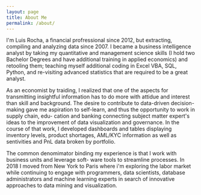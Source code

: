 ```yaml
---
layout: page
title: About Me
permalink: /about/
---
```


I'm Luis Rocha, a financial profressional since 2012, but extracting, compiling and analyzing data since 2007.
I became a business intelligence analyst by taking my quantitative and management science skills (I hold two
Bachelor Degrees and have additional training in applied economics) and retooling them; teaching myself additional
coding in Excel VBA, SQL, Python, and re-visiting advanced statistics that are required to be a great analyst.

As an economist by traiding, I realized that one of the aspects for transmitting insightful information has to do
more with attidue and interest than skill and background. The desire to contribute to data-driven decision-making
gave me aspiration to self-learn, and thus the opportunity to work in supply chain, edu-
cation and banking connecting subject matter expert's ideas to the improvement of data visualization
and governance. In the course of that work, I developed dashboards and tables displaying inventory levels, 
product shortages, AML/KYC information as well as sentivities and PnL data broken by portfolio.

The common denomimator binding my experience is that I work with business units and leverage soft-
ware tools to streamline processes. In 2018 I moved from New York to Paris where i'm exploring the labor
market while continuing to engage with programmers, data scientists, database administrators and 
machine learning experts in search of innovative approaches to data mining and visualization.
